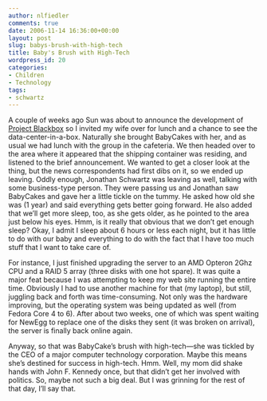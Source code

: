 ```yaml
---
author: nlfiedler
comments: true
date: 2006-11-14 16:36:00+00:00
layout: post
slug: babys-brush-with-high-tech
title: Baby's Brush with High-Tech
wordpress_id: 20
categories:
- Children
- Technology
tags:
- schwartz
---
```


A couple of weeks ago Sun was about to announce the development of [Project Blackbox](http://www.sun.com/blackbox/) so I invited my wife over for lunch and a chance to see the data-center-in-a-box. Naturally she brought BabyCakes with her, and as usual we had lunch with the group in the cafeteria. We then headed over to the area where it appeared that the shipping container was residing, and listened to the brief announcement. We wanted to get a closer look at the thing, but the news correspondents had first dibs on it, so we ended up leaving. Oddly enough, Jonathan Schwartz was leaving as well, talking with some business-type person. They were passing us and Jonathan saw BabyCakes and gave her a little tickle on the tummy. He asked how old she was (1 year) and said everything gets better going forward. He also added that we’ll get more sleep, too, as she gets older, as he pointed to the area just below his eyes. Hmm, is it really that obvious that we don’t get enough sleep? Okay, I admit I sleep about 6 hours or less each night, but it has little to do with our baby and everything to do with the fact that I have too much stuff that I want to take care of.

   

For instance, I just finished upgrading the server to an AMD Opteron 2Ghz CPU and a RAID 5 array (three disks with one hot spare). It was quite a major feat because I was attempting to keep my web site running the entire time. Obviously I had to use another machine for that (my laptop), but still, juggling back and forth was time-consuming. Not only was the hardware improving, but the operating system was being updated as well (from Fedora Core 4 to 6). After about two weeks, one of which was spent waiting for NewEgg to replace one of the disks they sent (it was broken on arrival), the server is finally back online again.

   

Anyway, so that was BabyCake’s brush with high-tech—she was tickled by the CEO of a major computer technology corporation. Maybe this means she’s destined for success in high-tech. Hmm. Well, my mom did shake hands with John F. Kennedy once, but that didn’t get her involved with politics. So, maybe not such a big deal. But I was grinning for the rest of that day, I’ll say that.
